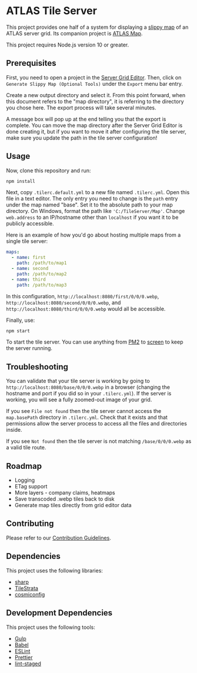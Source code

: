 # ATLAS Tile Server

This project provides one half of a system for displaying a [slippy map](https://en.wikipedia.org/wiki/Tiled_web_map) of an ATLAS server grid. Its companion project is [ATLAS Map](https://github.com/ayan4m1/atlas-map).

This project requires Node.js version 10 or greater.

## Prerequisites

First, you need to open a project in the [Server Grid Editor](https://github.com/GrapeshotGames/ServerGridEditor). Then, click on `Generate Slippy Map (Optional Tools)` under the `Export` menu bar entry.

Create a new output directory and select it. From this point forward, when this document refers to the "map directory", it is referring to the directory you chose here. The export process will take several minutes.

A message box will pop up at the end telling you that the export is complete. You can move the map directory after the Server Grid Editor is done creating it, but if you want to move it after configuring the tile server, make sure you update the path in the tile server configuration!

## Usage

Now, clone this repository and run:

```sh
npm install
```

Next, copy `.tilerc.default.yml` to a new file named `.tilerc.yml`. Open this file in a text editor. The only entry you need to change is the `path` entry under the map named "base". Set it to the absolute path to your map directory. On Windows, format the path like `'C:/TileServer/Map'`. Change `web.address` to an IP/hostname other than `localhost` if you want it to be publicly accessible.

Here is an example of how you'd go about hosting multiple maps from a single tile server:

```yaml
maps:
  - name: first
    path: /path/to/map1
  - name: second
    path: /path/to/map2
  - name: third
    path: /path/to/map3
```

In this configuration, `http://localhost:8080/first/0/0/0.webp`, `http://localhost:8080/second/0/0/0.webp`, and `http://localhost:8080/third/0/0/0.webp` would all be accessible.

Finally, use:

```sh
npm start
```

To start the tile server. You can use anything from [PM2](https://github.com/Unitech/pm2#managing-applications) to [screen](https://www.gnu.org/software/screen/manual/screen.html#Overview) to keep the server running.

## Troubleshooting

You can validate that your tile server is working by going to `http://localhost:8080/base/0/0/0.webp` in a browser (changing the hostname and port if you did so in your `.tilerc.yml`). If the server is working, you will see a fully zoomed-out image of your grid.

If you see `File not found` then the tile server cannot access the `map.basePath` directory in `.tilerc.yml`. Check that it exists and that permissions allow the server process to access all the files and directories inside.

If you see `Not found` then the tile server is not matching `/base/0/0/0.webp` as a valid tile route.

## Roadmap

* Logging
* ETag support
* More layers - company claims, heatmaps
* Save transcoded .webp tiles back to disk
* Generate map tiles directly from grid editor data

## Contributing

Please refer to our [Contribution Guidelines](/.github/CONTRIBUTING.md).

## Dependencies

This project uses the following libraries:

* [sharp](https://www.npmjs.com/package/sharp)
* [TileStrata](https://www.npmjs.com/package/tilestrata)
* [cosmiconfig](https://www.npmjs.com/package/cosmiconfig)

## Development Dependencies

This project uses the following tools:

* [Gulp](https://gulpjs.com/)
* [Babel](https://babeljs.io/)
* [ESLint](https://eslint.org/)
* [Prettier](https://github.com/prettier/prettier#intro)
* [lint-staged](https://www.npmjs.com/package/lint-staged)

